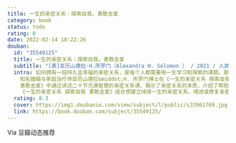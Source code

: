 ```yaml
---
title: 一生的亲密关系：探索自我，勇敢去爱
category: book
status: todo
rating: 0
date: 2022-02-14 18:22:26
douban:
  id: "35549125"
  title: 一生的亲密关系：探索自我，勇敢去爱
  subtitle: "[美]亚历山德拉·H.所罗门（Alexandra H. Solomon ） / 2021 / 人民邮电出版社"
  intro: 如何拥有一段持久且幸福的亲密关系，是每个人都需要用一生学习和探索的课题。那么我们怎样才能找到真正属于自己的“真命伴侣”呢？我们怎样才能与伴侣建立持续一生的亲密关系呢？
    知名婚姻与家庭治疗师亚历山德拉&middot;H. 所罗门博士在《一生的亲密关系 探索自我
    勇敢去爱》中通过讲述二十节充满智慧的亲密关系课，揭示了亲密关系的本质，介绍了帮助我们建立自己真正渴望的且持续一生的亲密关系的秘诀——培养自我意识。她鼓励我们通过探索自我，深刻领悟自身的亲密关系模式，运用述说—关联—抉择的方法修复亲密关系中的裂痕，从而与伴侣建立健康的边界。阅读本书后，我们将打开一扇崭新的、勇敢的、深切的亲密关系之门，发现亲密关系的拼图中缺失的那一块，找到自己心中所渴望的“真命伴侣”，收获温馨、永恒的真爱。
    《一生的亲密关系 探索自我 勇敢去爱》适合想建立持续一生的亲密关系、增进或修复亲密关系的读者，对恋爱心理学、婚姻心理学感兴趣的读者，以及心理咨询师阅读。
  rating: 8.3
  cover: https://img1.doubanio.com/view/subject/l/public/s33961769.jpg
  link: https://book.douban.com/subject/35549125/
---
```


Via 豆瓣动态推荐